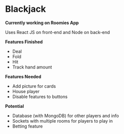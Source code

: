 # Blackjack
**Currently working on Roomies App**

Uses React JS on front-end and Node on back-end

**Features Finished**
- Deal
- Fold
- Hit 
- Track hand amount 

**Features Needed**
- Add picture for cards
- House player
- Disable features to buttons

**Potential**
- Database (with MongoDB) for other players and info
- Sockets with multiple rooms for players to play in
- Betting feature
